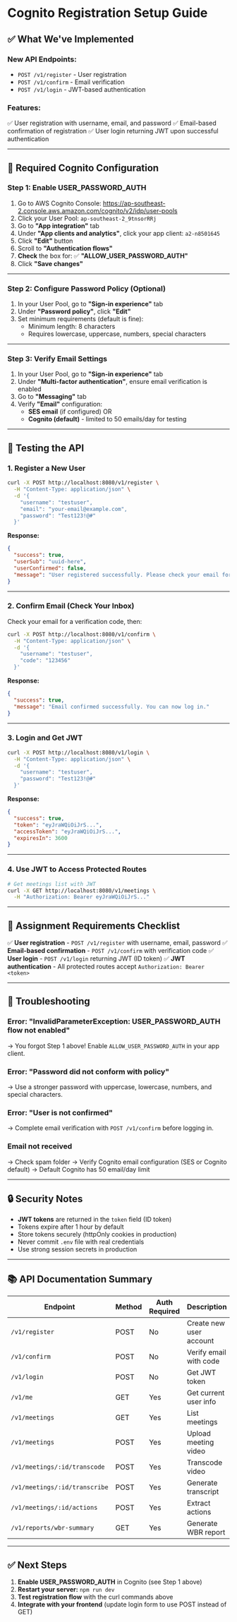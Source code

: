 # Cognito Registration Setup Guide

## ✅ What We've Implemented

### **New API Endpoints:**
- `POST /v1/register` - User registration
- `POST /v1/confirm` - Email verification  
- `POST /v1/login` - JWT-based authentication

### **Features:**
✅ User registration with username, email, and password
✅ Email-based confirmation of registration
✅ User login returning JWT upon successful authentication

---

## 🔧 Required Cognito Configuration

### **Step 1: Enable USER_PASSWORD_AUTH**

1. Go to AWS Cognito Console: https://ap-southeast-2.console.aws.amazon.com/cognito/v2/idp/user-pools
2. Click your User Pool: `ap-southeast-2_9tnsorRRj`
3. Go to **"App integration"** tab
4. Under **"App clients and analytics"**, click your app client: `a2-n8501645`
5. Click **"Edit"** button
6. Scroll to **"Authentication flows"**
7. **Check** the box for: ✅ **"ALLOW_USER_PASSWORD_AUTH"**
8. Click **"Save changes"**

---

### **Step 2: Configure Password Policy (Optional)**

1. In your User Pool, go to **"Sign-in experience"** tab
2. Under **"Password policy"**, click **"Edit"**
3. Set minimum requirements (default is fine):
   - Minimum length: 8 characters
   - Requires lowercase, uppercase, numbers, special characters

---

### **Step 3: Verify Email Settings**

1. In your User Pool, go to **"Sign-in experience"** tab
2. Under **"Multi-factor authentication"**, ensure email verification is enabled
3. Go to **"Messaging"** tab
4. Verify **"Email"** configuration:
   - **SES email** (if configured) OR
   - **Cognito (default)** - limited to 50 emails/day for testing

---

## 🧪 Testing the API

### **1. Register a New User**

```bash
curl -X POST http://localhost:8080/v1/register \
  -H "Content-Type: application/json" \
  -d '{
    "username": "testuser",
    "email": "your-email@example.com",
    "password": "Test123!@#"
  }'
```

**Response:**
```json
{
  "success": true,
  "userSub": "uuid-here",
  "userConfirmed": false,
  "message": "User registered successfully. Please check your email for verification code."
}
```

---

### **2. Confirm Email (Check Your Inbox)**

Check your email for a verification code, then:

```bash
curl -X POST http://localhost:8080/v1/confirm \
  -H "Content-Type: application/json" \
  -d '{
    "username": "testuser",
    "code": "123456"
  }'
```

**Response:**
```json
{
  "success": true,
  "message": "Email confirmed successfully. You can now log in."
}
```

---

### **3. Login and Get JWT**

```bash
curl -X POST http://localhost:8080/v1/login \
  -H "Content-Type: application/json" \
  -d '{
    "username": "testuser",
    "password": "Test123!@#"
  }'
```

**Response:**
```json
{
  "success": true,
  "token": "eyJraWQiOiJrS...",
  "accessToken": "eyJraWQiOiJrS...",
  "expiresIn": 3600
}
```

---

### **4. Use JWT to Access Protected Routes**

```bash
# Get meetings list with JWT
curl -X GET http://localhost:8080/v1/meetings \
  -H "Authorization: Bearer eyJraWQiOiJrS..."
```

---

## 🎯 Assignment Requirements Checklist

✅ **User registration** - `POST /v1/register` with username, email, password
✅ **Email-based confirmation** - `POST /v1/confirm` with verification code
✅ **User login** - `POST /v1/login` returning JWT (ID token)
✅ **JWT authentication** - All protected routes accept `Authorization: Bearer <token>`

---

## 🐛 Troubleshooting

### **Error: "InvalidParameterException: USER_PASSWORD_AUTH flow not enabled"**
→ You forgot Step 1 above! Enable `ALLOW_USER_PASSWORD_AUTH` in your app client.

### **Error: "Password did not conform with policy"**
→ Use a stronger password with uppercase, lowercase, numbers, and special characters.

### **Error: "User is not confirmed"**
→ Complete email verification with `POST /v1/confirm` before logging in.

### **Email not received**
→ Check spam folder
→ Verify Cognito email configuration (SES or Cognito default)
→ Default Cognito has 50 email/day limit

---

## 🔒 Security Notes

- **JWT tokens** are returned in the `token` field (ID token)
- Tokens expire after 1 hour by default
- Store tokens securely (httpOnly cookies in production)
- Never commit `.env` file with real credentials
- Use strong session secrets in production

---

## 📚 API Documentation Summary

| Endpoint | Method | Auth Required | Description |
|----------|--------|---------------|-------------|
| `/v1/register` | POST | No | Create new user account |
| `/v1/confirm` | POST | No | Verify email with code |
| `/v1/login` | POST | No | Get JWT token |
| `/v1/me` | GET | Yes | Get current user info |
| `/v1/meetings` | GET | Yes | List meetings |
| `/v1/meetings` | POST | Yes | Upload meeting video |
| `/v1/meetings/:id/transcode` | POST | Yes | Transcode video |
| `/v1/meetings/:id/transcribe` | POST | Yes | Generate transcript |
| `/v1/meetings/:id/actions` | POST | Yes | Extract actions |
| `/v1/reports/wbr-summary` | GET | Yes | Generate WBR report |

---

## ✅ Next Steps

1. **Enable USER_PASSWORD_AUTH** in Cognito (see Step 1 above)
2. **Restart your server:** `npm run dev`
3. **Test registration flow** with the curl commands above
4. **Integrate with your frontend** (update login form to use POST instead of GET)
